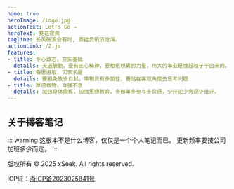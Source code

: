 ```yaml
---
home: true
heroImage: /logo.jpg
actionText: Let's Go →
heroText: 葵花寶典
tagline: 长风破浪会有时, 直挂云帆济沧海。
actionLink: /2.js
features:
- title: 专心致志，夯实基础
  details: 天道酬勤，要有匠心精神，要相信积累的力量，伟大的事业是撸起袖子干出来的。
- title: 奋思进取，实事求是
  details: 要避免故步自封，事物具有多面性，要站在客观角度去思考问题
- title: 厚德载物，自强不息
  details: 加强身体锻炼，加强思想教育，多做事多参与多赞扬，少评论少旁观少批评。
---
```


## 关于~~博客~~笔记

::: warning
这根本不是什么博客，仅仅是一个个人笔记而已。 更新频率要按公司加班多少而定。
:::
<p>版权所有 © 2025 xSeek. All rights reserved.</p>
<p>ICP证：<a href="https://icp.chinaz.com/home/info" target="_blank" rel="noopener noreferrer">浙ICP备2023025841号</a></p>
